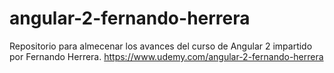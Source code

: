 # angular-2-fernando-herrera
Repositorio para almecenar los avances del curso de Angular 2 impartido por Fernando Herrera.
https://www.udemy.com/angular-2-fernando-herrera
